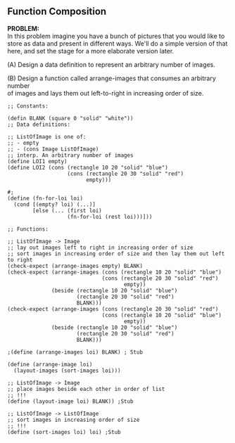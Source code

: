 ## Function Composition  
**PROBLEM:**    
In this problem imagine you have a bunch of pictures that you would like to   
store as data and present in different ways. We'll do a simple version of that   
here, and set the stage for a more elaborate version later.  

(A) Design a data definition to represent an arbitrary number of images.  

(B) Design a function called arrange-images that consumes an arbitrary number  
    of images and lays them out left-to-right in increasing order of size.  
    
```racket
;; Constants:

(defin BLANK (square 0 "solid" "white"))
;; Data definitions:

;; ListOfImage is one of:
;; - empty
;; - (cons Image ListOfImage)
;; interp. An arbitrary number of images
(define LOI1 empty)
(define LOI2 (cons (rectangle 10 20 "solid" "blue")
                   (cons (rectangle 20 30 "solid" "red")
                         empty)))

#;
(define (fn-for-loi loi)
  (cond [(empty? loi) (...)]                   
        [else (... (first loi)                 
                   (fn-for-loi (rest loi)))]))

;; Functions:

;; ListOfImage -> Image
;; lay out images left to right in increasing order of size
;; sort images in increasing order of size and then lay them out left to right
(check-expect (arrange-images empty) BLANK)
(check-expect (arrange-images (cons (rectangle 10 20 "solid" "blue")
                              (cons (rectangle 20 30 "solid" "red")
                                     empty))
              (beside (rectangle 10 20 "solid" "blue")
                      (rectangle 20 30 "solid" "red")
                      BLANK)))
(check-expect (arrange-images (cons (rectangle 20 30 "solid" "red")
                              (cons (rectangle 10 20 "solid" "blue")
                                     empty))
              (beside (rectangle 10 20 "solid" "blue")
                      (rectangle 20 30 "solid" "red")
                      BLANK)))

;(define (arrange-images loi) BLANK) ; Stub

(define (arrange-image loi)
  (layout-images (sort-images loi)))

;; ListOfImage -> Image
;; place images beside each other in order of list
;; !!!
(define (layout-image loi) BLANK)) ;Stub

;; ListOfImage -> ListOfImage
;; sort images in increasing order of size
;; !!!
(define (sort-images loi) loi) ;Stub
```
